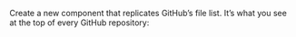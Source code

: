 Create a new component that replicates GitHub’s file
list. It’s what you see at the top of every GitHub repository:  

